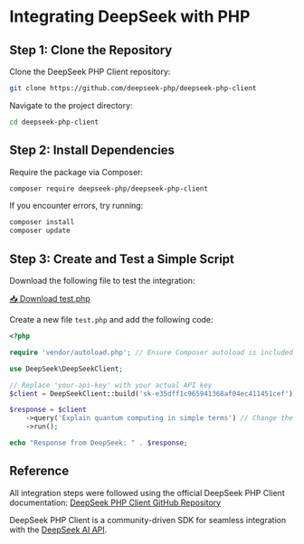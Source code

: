 # Integrating DeepSeek with PHP

## Step 1: Clone the Repository
Clone the DeepSeek PHP Client repository:

```bash
git clone https://github.com/deepseek-php/deepseek-php-client
```

Navigate to the project directory:

```bash
cd deepseek-php-client
```

## Step 2: Install Dependencies
Require the package via Composer:

```bash
composer require deepseek-php/deepseek-php-client
```

If you encounter errors, try running:

```bash
composer install
composer update
```

## Step 3: Create and Test a Simple Script
Download the following file to test the integration:

[📥 Download test.php](test.php)

Create a new file `test.php` and add the following code:

```php
<?php

require 'vendor/autoload.php'; // Ensure Composer autoload is included

use DeepSeek\DeepSeekClient;

// Replace 'your-api-key' with your actual API key
$client = DeepSeekClient::build('sk-e35dff1c965941368af04ec411451cef');

$response = $client
    ->query('Explain quantum computing in simple terms') // Change the message as needed
    ->run();

echo "Response from DeepSeek: " . $response;
```

## Reference
All integration steps were followed using the official DeepSeek PHP Client documentation:
[DeepSeek PHP Client GitHub Repository](https://github.com/deepseek-php/deepseek-php-client)

DeepSeek PHP Client is a community-driven SDK for seamless integration with the [DeepSeek AI API](https://www.deepseek.com/).
